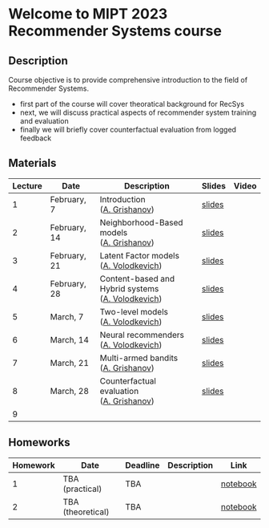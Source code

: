 # Welcome to MIPT 2023 Recommender Systems course

## Description
Course objective is to provide comprehensive introduction to the field of Recommender Systems.

- first part of the course will cover theoratical background for RecSys
- next, we will discuss practical aspects of recommender system training and evaluation
- finally we will briefly cover counterfactual evaluation from logged feedback


## Materials

| Lecture | Date | Description | Slides | Video |
|---------|------|-------------|--------|-------|
| 1 | February, 7 | Introduction <br /> ([A. Grishanov](https://github.com/shashist)) | [slides](week_01_Introduction/rs_lecture01.pdf) | |
| 2 | February, 14 | Neighborhood-Based models <br /> ([A. Grishanov](https://github.com/shashist)) | [slides](week_02_neighborhood-based/rs_lecture02.pdf) | |
| 3 | February, 21 | Latent Factor models <br /> ([A. Volodkevich](https://github.com/monkey0head)) | [slides](week_03_dynamic_programming/rs_lecture03.pdf) | |
| 4 | February, 28 | Content-based and Hybrid systems <br /> ([A. Volodkevich](https://github.com/monkey0head)) | [slides](week_04_lightfm/rs_lecture04.pdf) | |
| 5 | March, 7 | Two-level models <br /> ([A. Volodkevich](https://github.com/monkey0head)) | [slides](week_05_neural/rs_lecture05.pdf) | |
| 6 | March, 14 | Neural recommenders <br /> ([A. Volodkevich](https://github.com/monkey0head)) | [slides](week_06_two_level/rs_lecture06.pdf) | |
| 7 | March, 21 | Multi-armed bandits <br /> ([A. Grishanov](https://github.com/shashist)) | [slides](week_07_bandits/rs_lecture07.pdf) | |
| 8 | March, 28 | Counterfactual evaluation <br /> ([A. Grishanov](https://github.com/shashist)) | [slides](week_08_counterfactual/rs_lecture08.pdf) | |
| 9 |  | |  | |



## Homeworks

| Homework | Date | Deadline | Description | Link |
|---------|------|-------------|--------|-------|
| 1 | TBA (practical) | TBA |  | [notebook](homework1/rs_hw1.ipynb) |
| 2 | TBA (theoretical) | TBA |  | [notebook](homework2/rs_hw2.ipynb) |
